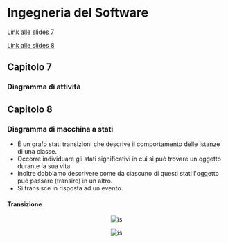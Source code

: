 # Ingegneria del Software

[Link alle slides 7](http://didawiki.cli.di.unipi.it/lib/exe/fetch.php/informatica/is-a/is_08a_attivita.pdf)

[Link alle slides 8](http://didawiki.cli.di.unipi.it/lib/exe/fetch.php/informatica/is-a/is_08b_stati.pdf)

## Capitolo 7

### Diagramma di attività

## Capitolo 8

### Diagramma di macchina a stati

- É un grafo stati transizioni che descrive il comportamento delle istanze di una classe.
- Occorre individuare gli stati significativi in cui si può trovare un oggetto durante la sua vita.
- Inoltre dobbiamo descrivere come da ciascuno di questi stati l'oggetto può passare (transire) in un altro.
- Si transisce in risposta ad un evento.

#### Transizione

<p align="center">
  <img src="./assets/is8-1.png" alt="is" />
</p>

<p align="center">
  <img src="./assets/is8-2.png" alt="is" />
</p>
